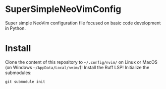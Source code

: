 # SuperSimpleNeoVimConfig
Super simple NeoVim configuration file focused on basic code development in Python.


# Install
Clone the content of this repository to `~/.config/nvim/` on Linux or MacOS (on Windows `~/AppData/Local/nvim/`)!
Install the Ruff LSP!
Initialize the submodules:
```
git submodule init
```
